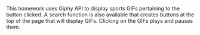 This homework uses Giphy API to display sports GIFs pertaining to the button clicked. A search function is also available that creates buttons at the top of the page that will display GIFs. Clicking on the GIFs plays and pauses them.  
